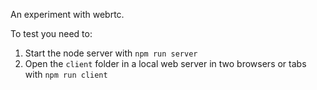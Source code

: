 An experiment with webrtc.

To test you need to:

1. Start the node server with `npm run server`
2. Open the `client` folder in a local web server in two browsers or tabs with `npm run client`

